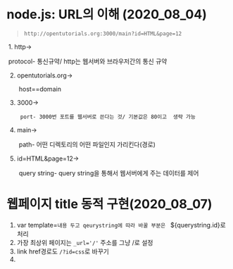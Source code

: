 # node.js: URL의 이해 (2020_08_04)

> `http://opentutorials.org:3000/main?id=HTML&page=12`

​	1. http->

​		protocol- 통신규약/ http는 웹서버와 브라우저간의 통신 규약

 2. opentutorials.org->

    ​	host==domain

3. 3000->

    	port- 3000번 포트를 웹서버로 쓴다는 것/ 기본값은 80이고  생략 가능

4. main->

   ​	path- 어떤 디렉토리의 어떤 파일인지 가리킨다(경로)

5. id=HTML&page=12->

   ​	query string- query string을 통해서 웹서버에게 주는 데이터를 제어



# 웹페이지 title 동적 구현(2020_08_07)

1. var template=`내용 두고 qeurystring에 따라 바꿀 부분은 ` ${querystring.id}로 처리
2. 가장 최상위 페이지는 `_url='/'` 주소를 그냥 /로 설정
3. <a> link href경로도 `/?id=css`로 바꾸기
4. 